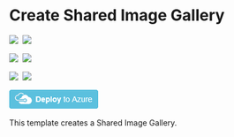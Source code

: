 # Create Shared Image Gallery

<IMG SRC="https://azurequickstartsservice.blob.core.windows.net/badges/101-sig-create/PublicLastTestDate.svg" />&nbsp;
<IMG SRC="https://azurequickstartsservice.blob.core.windows.net/badges/101-sig-create/PublicDeployment.svg" />&nbsp;

<IMG SRC="https://azurequickstartsservice.blob.core.windows.net/badges/101-sig-create/FairfaxLastTestDate.svg" />&nbsp;
<IMG SRC="https://azurequickstartsservice.blob.core.windows.net/badges/101-sig-create/FairfaxDeployment.svg" />&nbsp;

<IMG SRC="https://azurequickstartsservice.blob.core.windows.net/badges/101-sig-create/BestPracticeResult.svg" />&nbsp;
<IMG SRC="https://azurequickstartsservice.blob.core.windows.net/badges/101-sig-create/CredScanResult.svg" />&nbsp;

<a href="https://portal.azure.com/#create/Microsoft.Template/uri/https%3A%2F%2Fraw.githubusercontent.com%2FAzure%2Fazure-quickstart-templates%2Fmaster%2F101-sig-create%2Fazuredeploy.json" target="_blank">
    <img src="https://raw.githubusercontent.com/Azure/azure-quickstart-templates/master/1-CONTRIBUTION-GUIDE/images/deploytoazure.png"/>
</a>

This template creates a Shared Image Gallery. 

